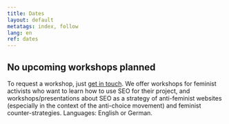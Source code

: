 ```yaml
---
title: Dates
layout: default
metatags: index, follow
lang: en
ref: dates
---
```


<div class="gruen termine">
<h2>No upcoming workshops planned</h2>
<p>To request a workshop, just <a href="/en/contact.html">get in touch</a>. We offer workshops for feminist activists who want to learn how to use SEO for their project, and workshops/presentations about SEO as a strategy of anti-feminist websites (especially in the context of the anti-choice movement) and feminist counter-strategies. Languages: English or German.</p>
</div>
